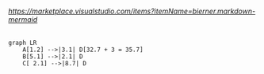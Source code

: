 ###### https://marketplace.visualstudio.com/items?itemName=bierner.markdown-mermaid

```mermaid
graph LR
    A[1.2] -->|3.1| D[32.7 + 3 = 35.7]
    B[5.1] -->|2.1| D
    C[ 2.1] -->|8.7| D
```